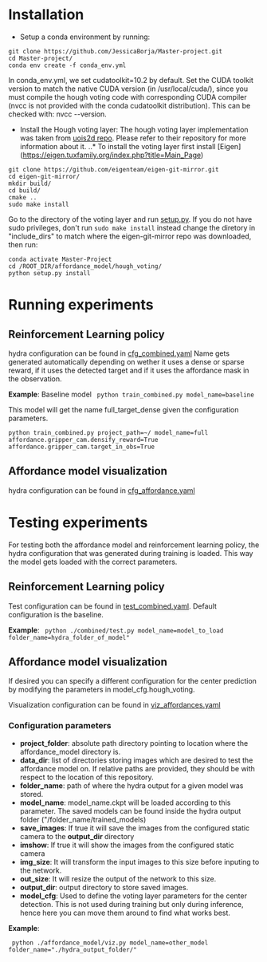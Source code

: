 # Installation
- Setup a conda environment by running:
```
git clone https://github.com/JessicaBorja/Master-project.git
cd Master-project/
conda env create -f conda_env.yml
```

In conda_env.yml, we set cudatoolkit=10.2 by default. Set the CUDA toolkit version to match the native CUDA version (in /usr/local/cuda/), since you must compile the hough voting code with corresponding CUDA compiler (nvcc is not provided with the conda cudatoolkit distribution). This can be checked with: nvcc --version.

- Install the Hough voting layer:
The hough voting layer implementation was taken from [uois2d repo](https://github.com/chrisdxie/uois/tree/uois2d). Please refer to their repository for more information about it.
..* To install the voting layer first install [Eigen] (https://eigen.tuxfamily.org/index.php?title=Main_Page)

```
git clone https://github.com/eigenteam/eigen-git-mirror.git
cd eigen-git-mirror/
mkdir build/
cd build/
cmake ..
sudo make install
```

Go to the directory of the voting layer and run [setup.py](./affordance_model/hough_voting/setup.py). If you do not have sudo privileges, don't run `sudo make install` instead change the diretory in "include_dirs" to match where the eigen-git-mirror repo was downloaded, then run: 

```
conda activate Master-Project
cd /ROOT_DIR/affordance_model/hough_voting/
python setup.py install
```

# Running experiments
## Reinforcement Learning policy
hydra configuration can be found in [cfg_combined.yaml]("./config/cfg_combined.yaml")
Name gets generated automatically depending on wether it uses a dense or sparse reward, if it uses the detected target and if it uses the affordance mask in the observation.

**Example**:
Baseline model
` python train_combined.py model_name=baseline`

This model will get the name full_target_dense given the configuration parameters.

`python train_combined.py project_path=~/ model_name=full affordance.gripper_cam.densify_reward=True affordance.gripper_cam.target_in_obs=True`

## Affordance model visualization
hydra configuration can be found in [cfg_affordance.yaml]("./config/cfg_affordance.yaml")

# Testing experiments
For testing both the affordance model and reinforcement learning policy, the hydra configuration that was generated during training is loaded. This way the model gets loaded with the correct parameters.

## Reinforcement Learning policy
Test configuration can be found in [test_combined.yaml]("./config/test/test_combined.yaml"). Default configuration is the baseline.

**Example**:
` python ./combined/test.py model_name=model_to_load folder_name=hydra_folder_of_model"`

## Affordance model visualization
If desired you can specify a different configuration for the center prediction by modifying the parameters in model_cfg.hough_voting.

Visualization configuration can be found in [viz_affordances.yaml]("./config/viz_affordances.yaml")

### Configuration parameters
- **project_folder**: absolute path directory pointing to location where the affordance_model directory is.
- **data_dir**: list of directories storing images which are desired to test the affordance model on. If relative paths are provided, they should be with respect to the location of this repository.
- **folder_name**: path of where the hydra output for a given model was stored.
- **model_name**: model_name.ckpt will be loaded according to this parameter. The saved models can be found inside the hydra output folder ("/folder_name/trained_models)
- **save_images**: If true it will save the images from the configured static camera to the **output_dir** directory
- **imshow**: If true it will show the images from the configured static camera
- **img_size**: It will transform the input images to this size before inputing to the network.
- **out_size**: It will resize the output of the network to this size.
- **output_dir**: output directory to store saved images.
- **model_cfg**: Used to define the voting layer parameters for the center detection. This is not used during training but only during inference, hence here you can move them around to find what works best.

**Example**:

` python ./affordance_model/viz.py model_name=other_model folder_name="./hydra_output_folder/"`